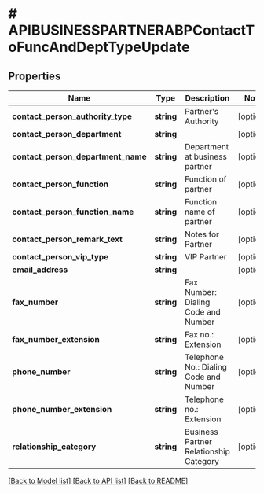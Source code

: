 # # APIBUSINESSPARTNERABPContactToFuncAndDeptTypeUpdate

## Properties

Name | Type | Description | Notes
------------ | ------------- | ------------- | -------------
**contact_person_authority_type** | **string** | Partner&#39;s Authority | [optional]
**contact_person_department** | **string** |  | [optional]
**contact_person_department_name** | **string** | Department at business partner | [optional]
**contact_person_function** | **string** | Function of partner | [optional]
**contact_person_function_name** | **string** | Function name of partner | [optional]
**contact_person_remark_text** | **string** | Notes for Partner | [optional]
**contact_person_vip_type** | **string** | VIP Partner | [optional]
**email_address** | **string** |  | [optional]
**fax_number** | **string** | Fax Number: Dialing Code and Number | [optional]
**fax_number_extension** | **string** | Fax no.: Extension | [optional]
**phone_number** | **string** | Telephone No.: Dialing Code and Number | [optional]
**phone_number_extension** | **string** | Telephone no.: Extension | [optional]
**relationship_category** | **string** | Business Partner Relationship Category | [optional]

[[Back to Model list]](../../README.md#models) [[Back to API list]](../../README.md#endpoints) [[Back to README]](../../README.md)
